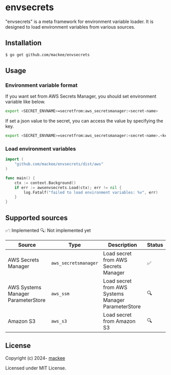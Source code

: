 # envsecrets

"envsecrets" is a meta framework for environment variable loader. It is designed to load environment variables from various sources.

## Installation

```bash
$ go get github.com/mackee/envsecrets
```

## Usage

### Environment variable format

If you want set from AWS Secrets Manager, you should set environment variable like below.

```bash
export <SECRET_ENVNAME>=secretfrom:aws_secretsmanager:<secret-name>
```

If set a json value to the secret, you can access the value by specifying the key.

```bash
export <SECRET_ENVNAME>=secretfrom:aws_secretsmanager:<secret-name>.<key>
```

### Load environment variables

```go
import (
    "github.com/mackee/envsecrets/dist/aws"
)

func main() {
    ctx := context.Background()
    if err := awsenvsecrets.Load(ctx); err != nil {
        log.Fatalf("failed to load environment variables: %v", err)
    }
}
```

## Supported sources

✅: Implemented
🔍: Not implemented yet

| Source | Type | Description | Status |
| --- | --- | --- | --- |
| AWS Secrets Manager | `aws_secretsmanager` | Load secret from AWS Secrets Manager | ✅ |
| AWS Systems Manager ParameterStore | `aws_ssm` | Load secret from AWS Systems Manager ParameterStore | 🔍 |
| Amazon S3 | `aws_s3` | Load secret from Amazon S3 | 🔍 |

## License

Copyright (c) 2024- [mackee](https://github.com/mackee)

Licensed under MIT License.
